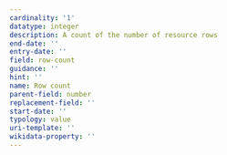 ```yaml
---
cardinality: '1'
datatype: integer
description: A count of the number of resource rows
end-date: ''
entry-date: ''
field: row-count
guidance: ''
hint: ''
name: Row count
parent-field: number
replacement-field: ''
start-date: ''
typology: value
uri-template: ''
wikidata-property: ''
---
```

